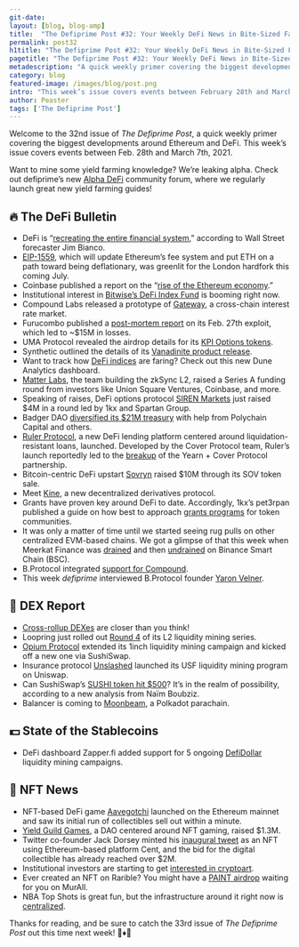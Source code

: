 ```yaml
---
git-date:
layout: [blog, blog-amp]
title:  "The Defiprime Post #32: Your Weekly DeFi News in Bite-Sized Fashion"
permalink: post32
h1title: "The Defiprime Post #32: Your Weekly DeFi News in Bite-Sized Fashion"
pagetitle: "The Defiprime Post #32: Your Weekly DeFi News in Bite-Sized Fashion"
metadescription: "A quick weekly primer covering the biggest developments around Ethereum and DeFi. This week’s issue covers events between February 28th and March 7th, 2021"
category: blog
featured-image: /images/blog/post.png
intro: "This week’s issue covers events between February 28th and March 7th, 2021"
author: Peaster
tags: ['The Defiprime Post']
---
```

Welcome to the 32nd issue of _The Defiprime Post_, a quick weekly primer covering the biggest developments around Ethereum and DeFi. This week’s issue covers events between Feb. 28th and March 7th, 2021.

Want to mine some yield farming knowledge? We’re leaking alpha. Check out defiprime’s new [Alpha DeFi](https://alpha.defiprime.com/c/yield-farming/6) community forum, where we regularly launch great new yield farming guides!


## 🔥 The DeFi Bulletin

*   DeFi is “[recreating the entire financial system](https://www.coindesk.com/wall-street-veteran-jim-bianco-says-defi-is-recreating-the-financial-system),” according to Wall Street forecaster Jim Bianco.
*   [EIP-1559](https://www.coindesk.com/ethereum-improvement-proposal-1559-london-hard-fork), which will update Ethereum’s fee system and put ETH on a path toward being deflationary, was greenlit for the London hardfork this coming July.
*   Coinbase published a report on the “[rise of the Ethereum economy](https://www.coinbase.com/learn/market-updates/deep-dive-ethereum-economy).”
*   Institutional interest in [Bitwise’s DeFi Index Fund](https://www.coindesk.com/bitwise-defi-index-fund-sec-filing-growth?amp=1&__twitter_impression=true&s=09) is booming right now.
*   Compound Labs released a prototype of [Gateway](https://medium.com/compound-finance/gateway-623f6f48d2b6), a cross-chain interest rate market.
*   Furucombo published a [post-mortem report](https://medium.com/furucombo/furucombo-post-mortem-march-2021-ad19afd415e) on its Feb. 27th exploit, which led to ~$15M in losses. 
*   UMA Protocol revealed the airdrop details for its [KPI Options tokens](https://medium.com/uma-project/uma-airdrop-recipient-addresses-a9ba41dfadc2).
*   Synthetic outlined the details of its [Vanadinite product release](https://blog.synthetix.io/vanadinite-product-release/amp/?__twitter_impression=true&s=09). 
*   Want to track how [DeFi indices](https://duneanalytics.com/0xBoxer/indices-products) are faring? Check out this new Dune Analytics dashboard.
*   [Matter Labs](https://medium.com/matter-labs/leading-defi-projects-and-exchanges-invest-to-bring-solidity-to-zksync-9a3df978f824), the team building the zkSync L2, raised a Series A funding round from investors like Union Square Ventures, Coinbase, and more. 
*   Speaking of raises, DeFi options protocol [SIREN Markets](https://sirenmarkets.medium.com/1kx-and-spartan-group-co-lead-4mm-round-for-defi-options-protocol-siren-markets-ebd58b729c4c) just raised $4M in a round led by 1kx and Spartan Group. 
*   Badger DAO [diversified its $21M treasury](https://badgerdao.medium.com/badger-completes-21-million-dao-treasury-diversification-with-partners-0xb1-polychain-capital-e5fe20182b2e) with help from Polychain Capital and others. 
*   [Ruler Protocol](https://rulerprotocol.medium.com/ruler-protocol-launch-announcement-cc75385ad134), a new DeFi lending platform centered around liquidation-resistant loans, launched. Developed by the Cover Protocol team, Ruler’s launch reportedly led to the [breakup](https://twitter.com/iearnfinance/status/1367796331507552258) of the Yearn + Cover Protocol partnership. 
*   Bitcoin-centric DeFi upstart [Sovryn](https://www.theblockcrypto.com/linked/96931/bitcoin-based-defi-protocol-sovryn-raises-10-million-token-sale) raised $10M through its SOV token sale. 
*   Meet [Kine](https://defited.medium.com/my-centralized-experience-dapper-3d3e3a99cbd7), a new decentralized derivatives protocol.
*   Grants have proven key around DeFi to date. Accordingly, 1kx’s pet3rpan published a guide on how best to approach [grants programs](https://medium.com/1kxnetwork/guide-on-launching-grant-programs-for-token-network-communities-12a2259297bb) for token communities. 
*   It was only a matter of time until we started seeing rug pulls on other centralized EVM-based chains. We got a glimpse of that this week when Meerkat Finance was [drained](https://www.theblockcrypto.com/linked/97082/rug-pull-defi-meerkat-31-million) and then [undrained](https://twitter.com/JoeyWong_t3ch/status/1368152320576430082) on Binance Smart Chain (BSC). 
*   B.Protocol integrated [support for Compound](https://medium.com/b-protocol/b-protocol-compound-integration-is-live-fe026ba7b301).
*   This week _defiprime_ interviewed B.Protocol founder [Yaron Velner](https://defiprime.com/bprotocol).


## 💱 DEX Report

*   [Cross-rollup DEXes](https://ethresear.ch/t/cross-rollup-dex-with-smart-contracts-only-on-the-destination-side/8778) are closer than you think!
*   Loopring just rolled out [Round 4](https://medium.com/loopring-protocol/loopring-l2-liquidity-mining-round-4-40661e9f88d7) of its L2 liquidity mining series.
*   [Opium Protocol](https://medium.com/opium-network/new-liquidity-mining-on-opium-protocol-2747a4967d80) extended its 1inch liquidity mining campaign and kicked off a new one via SushiSwap. 
*   Insurance protocol [Unslashed](https://medium.com/unslashed/usf-token-launch-and-lp-mining-on-uniswap-fbd52c372062) launched its USF liquidity mining program on Uniswap.
*   Can SushiSwap’s [SUSHI token hit $500](https://medium.com/@BrutalTrade_Naim_Boubziz/sushi-on-the-way-to-500-385465649662)? It’s in the realm of possibility, according to a new analysis from Naïm Boubziz.
*   Balancer is coming to [Moonbeam](https://moonbeam.network/blog/balancers-programmable-liquidity-moonbeam/), a Polkadot parachain.


## 💵 State of the Stablecoins

*   DeFi dashboard Zapper.fi added support for 5 ongoing [DefiDollar](https://twitter.com/defidollar/status/1367758286636818435) liquidity mining campaigns.


## 💎 NFT News

*   NFT-based DeFi game [Aavegotchi](https://cointelegraph.com/news/aavegotchis-sell-out-in-under-one-minute-as-nft-euphoria-continues) launched on the Ethereum mainnet and saw its initial run of collectibles sell out within a minute. 
*   [Yield Guild Games](https://www.coindesk.com/yield-guild-games-dao-funding-round-delphi-scalar?s=09), a DAO centered around NFT gaming, raised $1.3M. 
*   Twitter co-founder Jack Dorsey minted his [inaugural tweet](https://www.coindesk.com/twitter-ceo-jack-dorsey-is-offering-to-sell-the-first-ever-tweet) as an NFT using Ethereum-based platform Cent, and the bid for the digital collectible has already reached over $2M. 
*   Institutional investors are starting to get [interested in cryptoart](https://www.longhash.com/en/news/3441?f=r).
*   Ever created an NFT on Rarible? You might have a [PAINT airdrop](https://murall.art/home) waiting for you on MurAll.
*   NBA Top Shots is great fun, but the infrastructure around it right now is [centralized](https://defited.medium.com/my-centralized-experience-dapper-3d3e3a99cbd7). 


Thanks for reading, and be sure to catch the 33rd issue of _The Defiprime Post_ out this time next week! 👋♦️👋
